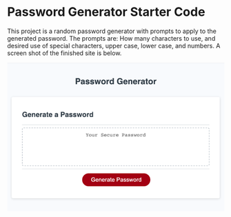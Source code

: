 # Password Generator Starter Code
This project is a random password generator with prompts to apply to the generated password. The prompts are: How many characters to use, and desired use of special characters, upper case, lower case, and numbers. A screen shot of the finished site is below.

![What the site will look like.](assets/Screen%20Shot%202022-12-12%20at%209.07.20%20PM.png)